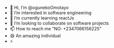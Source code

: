 - 👋 Hi, I’m @ogunekoOmotayo
- 👀 I’m interested in software engineering
- 🌱 I’m currently learning reactJs
- 💞️ I’m looking to collaborate on software projects
- 📫 How to reach me "NO: +2347066156225"
- 😄 An amazing individual
- ⚡ 

<!---
ogunekoOmotayo/ogunekoOmotayo is a ✨ special ✨ repository because its `README.md` (this file) appears on your GitHub profile.
You can click the Preview link to take a look at your changes.
--->
